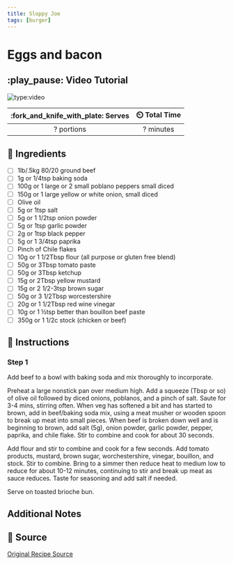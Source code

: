 ```yaml
---
title: Sloppy Joe
tags: [burger]
---
```


# Eggs and bacon

## :play_pause: Video Tutorial
![type:video](https://www.youtube.com/embed/3kjmBf4sWq4?si=RQOXM33CjrTPwHY4)

| :fork_and_knife_with_plate: Serves | :timer_clock: Total Time |
|:----------------------------------:|:-----------------------: |
| ? portions | ? minutes |

## :salt: Ingredients
- [ ] 1lb/.5kg 80/20 ground beef
- [ ] 1g or 1/4tsp  baking soda
- [ ] 100g or 1 large or 2 small poblano peppers small diced
- [ ] 150g or 1 large yellow or white onion, small diced
- [ ] Olive oil
- [ ] 5g or 1tsp salt
- [ ] 5g or 1 1/2tsp onion powder
- [ ] 5g or 1tsp garlic powder
- [ ] 2g or 1tsp black pepper
- [ ] 5g or 1 3/4tsp paprika
- [ ] Pinch of Chile flakes
- [ ] 10g or 1 1/2Tbsp flour (all purpose or gluten free blend)
- [ ] 50g or 3Tbsp tomato paste
- [ ] 50g or 3Tbsp ketchup
- [ ] 15g or 2Tbsp yellow mustard
- [ ] 15g or 2 1/2-3tsp brown sugar
- [ ] 50g or 3 1/2Tbsp  worcestershire
- [ ] 20g or 1 1/2Tbsp red wine vinegar
- [ ] 10g or 1 ½tsp better than bouillon beef paste
- [ ] 350g or 1 1/2c stock (chicken or beef)

## :pencil: Instructions

### Step 1
Add beef to a bowl with baking soda and mix thoroughly to incorporate.

Preheat a large nonstick pan over medium high. Add a squeeze (Tbsp or so) of olive oil followed by diced onions, poblanos, and a pinch of salt. Saute for 3-4 mins, stirring often. When veg has softened a bit and has started to brown, add in beef/baking soda mix, using a meat musher or wooden spoon to break up meat into small pieces. When beef is broken down well and is beginning to brown, add salt (5g), onion powder, garlic powder, pepper, paprika, and chile flake. Stir to combine and cook for about 30 seconds.

Add flour and stir to combine and cook for a few seconds. Add tomato products, mustard, brown sugar, worchestershire, vinegar, bouillon, and stock. Stir to combine. Bring to a simmer then reduce heat to medium low to reduce for about 10-12 minutes, continuing to stir and break up meat as sauce reduces. Taste for seasoning and add salt if needed.

Serve on toasted brioche bun.

## Additional Notes

## :link: Source
[Original Recipe Source](https://www.youtube.com/watch?v=3kjmBf4sWq4&t=399s)
